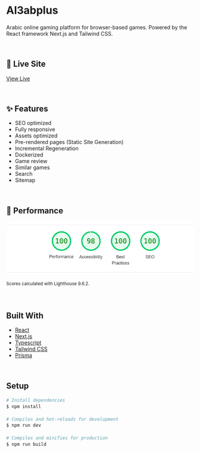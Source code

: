 # Al3abplus

####

Arabic online gaming platform for browser-based games. Powered by the React framework Next.js and Tailwind CSS.

&nbsp;

## 🎉 Live Site

[View Live](https://valorant-clone.mostafaellethy.com/)

&nbsp;

## ✨ Features

<ul>
  <li>SEO optimized</li>
  <li>Fully responsive</li>
  <li>Assets optimized</li>
  <li>Pre-rendered pages (Static Site Generation)</li>
  <li>Incremental Regeneration</li>
  <li>Dockerized</li>
  <li>Game review</li>
  <li>Similar games</li>
  <li>Search</li>
  <li>Sitemap</li>
</ul>

&nbsp;

## 🚀 Performance

![screenshot](performance.png)

<sup>Scores calculated with Lighthouse 9.6.2.</sup>

&nbsp;

## Built With

- [React](https://reactjs.org/)
- [Next.js](https://nextjs.org/)
- [Typescript](https://www.typescriptlang.org/)
- [Tailwind CSS](https://tailwindcss.com/)
- [Prisma](https://www.prisma.io/)

&nbsp;

## Setup

```bash
# Install dependencies
$ npm install

# Compiles and hot-reloads for development
$ npm run dev

# Compiles and minifies for production
$ npm run build
```